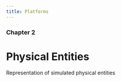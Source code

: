 ```yaml
---
title: Platforms
---
```


### Chapter 2

# Physical Entities

Representation of simulated physical entities